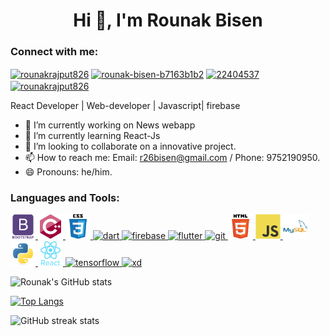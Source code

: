 

<h1 align="center">Hi 👋, I'm Rounak Bisen</h1>
<h3 align="left">Connect with me:</h3>
<p align="left">
<a href="https://rounakbisen.web.app" target="blank"><img align="center" src="https://www.pinclipart.com/picdir/big/257-2576819_go-to-bed-clipart.png" alt="rounakrajput826" height="30" width="40" /></a>
<a href="https://linkedin.com/in/rounak-bisen-b7163b1b2" target="blank"><img align="center" src="https://raw.githubusercontent.com/rahuldkjain/github-profile-readme-generator/master/src/images/icons/Social/linked-in-alt.svg" alt="rounak-bisen-b7163b1b2" height="30" width="40" /></a>
<a href="https://stackoverflow.com/users/22404537" target="blank"><img align="center" src="https://raw.githubusercontent.com/rahuldkjain/github-profile-readme-generator/master/src/images/icons/Social/stack-overflow.svg" alt="22404537" height="30" width="40" /></a>
<a href="https://instagram.com/rounakrajput826" target="blank"><img align="center" src="https://raw.githubusercontent.com/rahuldkjain/github-profile-readme-generator/master/src/images/icons/Social/instagram.svg" alt="rounakrajput826" height="30" width="40" /></a>
</p>

<!--
**Rounak826/Rounak826** is a ✨ _special_ ✨ repository because its `README.md` (this file) appears on your GitHub profile.

Here are some ideas to get you started:
-->

React Developer | Web-developer | Javascript| firebase
- 🔭 I’m currently working on News webapp
- 🌱 I’m currently learning React-Js
- 👯 I’m looking to collaborate on a innovative project.
- 📫 How to reach me: Email: r26bisen@gmail.com / Phone: 9752190950.
- 😄 Pronouns: he/him.
<h3 align="left">Languages and Tools:</h3>
<p align="left"> <a href="https://getbootstrap.com" target="_blank" rel="noreferrer"> <img src="https://raw.githubusercontent.com/devicons/devicon/master/icons/bootstrap/bootstrap-plain-wordmark.svg" alt="bootstrap" width="40" height="40"/> </a> <a href="https://www.w3schools.com/cpp/" target="_blank" rel="noreferrer"> <img src="https://raw.githubusercontent.com/devicons/devicon/master/icons/cplusplus/cplusplus-original.svg" alt="cplusplus" width="40" height="40"/> </a> <a href="https://www.w3schools.com/css/" target="_blank" rel="noreferrer"> <img src="https://raw.githubusercontent.com/devicons/devicon/master/icons/css3/css3-original-wordmark.svg" alt="css3" width="40" height="40"/> </a> <a href="https://dart.dev" target="_blank" rel="noreferrer"> <img src="https://www.vectorlogo.zone/logos/dartlang/dartlang-icon.svg" alt="dart" width="40" height="40"/> </a> <a href="https://firebase.google.com/" target="_blank" rel="noreferrer"> <img src="https://www.vectorlogo.zone/logos/firebase/firebase-icon.svg" alt="firebase" width="40" height="40"/> </a> <a href="https://flutter.dev" target="_blank" rel="noreferrer"> <img src="https://www.vectorlogo.zone/logos/flutterio/flutterio-icon.svg" alt="flutter" width="40" height="40"/> </a> <a href="https://git-scm.com/" target="_blank" rel="noreferrer"> <img src="https://www.vectorlogo.zone/logos/git-scm/git-scm-icon.svg" alt="git" width="40" height="40"/> </a> <a href="https://www.w3.org/html/" target="_blank" rel="noreferrer"> <img src="https://raw.githubusercontent.com/devicons/devicon/master/icons/html5/html5-original-wordmark.svg" alt="html5" width="40" height="40"/> </a> <a href="https://developer.mozilla.org/en-US/docs/Web/JavaScript" target="_blank" rel="noreferrer"> <img src="https://raw.githubusercontent.com/devicons/devicon/master/icons/javascript/javascript-original.svg" alt="javascript" width="40" height="40"/> </a> <a href="https://www.mysql.com/" target="_blank" rel="noreferrer"> <img src="https://raw.githubusercontent.com/devicons/devicon/master/icons/mysql/mysql-original-wordmark.svg" alt="mysql" width="40" height="40"/> </a> <a href="https://www.python.org" target="_blank" rel="noreferrer"> <img src="https://raw.githubusercontent.com/devicons/devicon/master/icons/python/python-original.svg" alt="python" width="40" height="40"/> </a> <a href="https://reactjs.org/" target="_blank" rel="noreferrer"> <img src="https://raw.githubusercontent.com/devicons/devicon/master/icons/react/react-original-wordmark.svg" alt="react" width="40" height="40"/> </a> <a href="https://www.tensorflow.org" target="_blank" rel="noreferrer"> <img src="https://www.vectorlogo.zone/logos/tensorflow/tensorflow-icon.svg" alt="tensorflow" width="40" height="40"/> </a> <a href="https://www.adobe.com/products/xd.html" target="_blank" rel="noreferrer"> <img src="https://cdn.worldvectorlogo.com/logos/adobe-xd.svg" alt="xd" width="40" height="40"/> </a> </p>

![Rounak's GitHub stats](https://github-readme-stats.vercel.app/api?username=Rounak826&show_icons=true&theme=tokyonight)


[![Top Langs](https://github-readme-stats.vercel.app/api/top-langs/?username=Rounak826&langs=8&theme=tokyonight)](https://github.com/Rounak826/github-readme-stats)


![GitHub streak stats](https://github-readme-streak-stats.herokuapp.com/?user=Rounak826&theme=tokyonight)  
